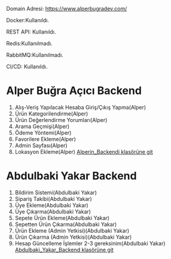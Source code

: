 Domain Adresi: https://www.alperbugradev.com/

Docker:Kullanıldı.

REST API: Kullanıldı.

Redis:Kullanılmadı.

RabbitMQ:Kullanılmadı.

CI/CD: Kullanıldı.

# Alper Buğra Açıcı Backend

1. Alış-Veriş Yapılacak Hesaba Giriş/Çıkış Yapma(Alper)
2. Ürün Kategorilendirme(Alper)
3. Ürün Değerlendirme Yorumları(Alper)
4. Arama Geçmişi(Alper)
5. Ödeme Yöntemi(Alper)
6. Favorilere Ekleme(Alper)
7. Admin Sayfası(Alper)
8. Lokasyon Ekleme(Alper)
   [Alperin_Backendi klasörüne git](https://github.com/abugraacici/Coding_Stars/tree/main/Alperin_Backendi)

# Abdulbaki Yakar Backend

1. Bildirim Sistemi(Abdulbaki Yakar)
2. Sipariş Takibi(Abdulbaki Yakar)
3. Üye Ekleme(Abdulbaki Yakar)
4. Üye Çıkarma(Abdulbaki Yakar)
5. Sepete Ürün Ekleme(Abdulbaki Yakar)
6. Sepetten Ürün Çıkarma(Abdulbaki Yakar)
7. Ürün Ekleme (Admin Yetkisi)(Abdulbaki Yakar)
8. Ürün Çıkarma (Admin Yetkisi)(Abdulbaki Yakar)
9. Hesap Güncelleme İşlemler 2-3 gereksinim(Abdulbaki Yakar)
   [Abdulbaki_Yakar_Backend klasörüne git](https://github.com/abugraacici/Coding_Stars/tree/main/Abdulbaki%20Yakar%20Backend)
